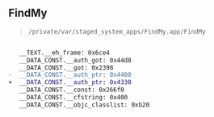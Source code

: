 ## FindMy

> `/private/var/staged_system_apps/FindMy.app/FindMy`

```diff

   __TEXT.__eh_frame: 0x6ce4
   __DATA_CONST.__auth_got: 0x44d8
   __DATA_CONST.__got: 0x2398
-  __DATA_CONST.__auth_ptr: 0x4408
+  __DATA_CONST.__auth_ptr: 0x4330
   __DATA_CONST.__const: 0x266f0
   __DATA_CONST.__cfstring: 0x400
   __DATA_CONST.__objc_classlist: 0xb20

```
